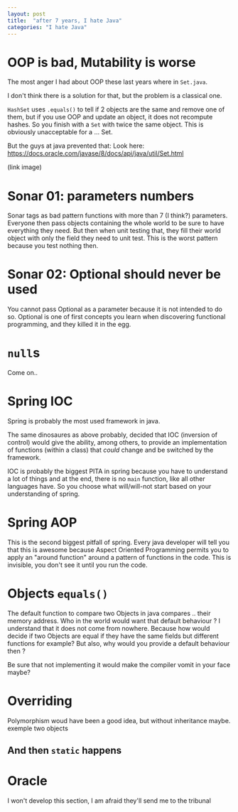 ```yaml
---
layout: post
title:  "after 7 years, I hate Java"
categories: "I hate Java"
---
```


# OOP is bad, Mutability is worse

The most anger I had about OOP these last years where in `Set.java`.

I don't think there is a solution for that, but the problem is a classical one.

`HashSet` uses `.equals()` to tell if 2 objects are the same and remove one of them, but if you use OOP and update an object, it does not recompute hashes. So you finish with a `Set` with twice the same object.
This is obviously unacceptable for a ... Set.

But the guys at java prevented that:
Look here: https://docs.oracle.com/javase/8/docs/api/java/util/Set.html

(link image)

# Sonar 01: parameters numbers

Sonar tags as bad pattern functions with more than 7 (I think?) parameters. Everyone then pass objects containing the whole world to be sure to have everything they need.
But then when unit testing that, they fill their world object with only the field they need to unit test.
This is the worst pattern because you test nothing then.

# Sonar 02: Optional should never be used

You cannot pass Optional as a parameter because it is not intended to do so.
Optional is one of first concepts you learn when discovering functional programming, and they killed it in the egg.

# `null`s

Come on..

# Spring IOC

Spring is probably the most used framework in java.

The same dinosaures as above probably, decided that IOC (inversion of control) would give the ability, among others, to provide an implementation of functions (within a class) that _could_ change and be switched by the framework.

IOC is probably the biggest PITA in spring because you have to understand a lot of things and at the end, there is no `main` function, like all other languages have. So you choose what will/will-not start based on your understanding of spring.

# Spring AOP

This is the second biggest pitfall of spring.
Every java developer will tell you that this is awesome because Aspect Oriented Programming permits you to apply an "around function" around a pattern of functions in the code.
This is invisible, you don't see it until you run the code.

# Objects `equals()`

The default function to compare two Objects in java compares .. their memory address.
Who in the world would want that default behaviour ?
I understand that it does not come from nowhere.
Because how would decide if two Objects are equal if they have the same fields but different functions for example?
But also, why would you provide a default behaviour then ?

Be sure that not implementing it would make the compiler vomit in your face maybe?

# Overriding

Polymorphism woud have been a good idea, but without inheritance maybe.
exemple two objects

## And then `static` happens


# Oracle

I won't develop this section, I am afraid they'll send me to the tribunal

